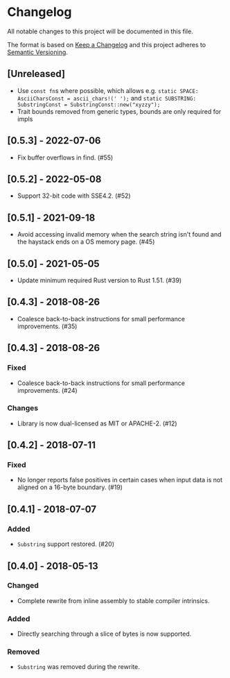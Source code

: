 # Changelog

All notable changes to this project will be documented in this file.

The format is based on [Keep a Changelog][] and this project adheres
to [Semantic Versioning][].

[Keep a Changelog]: https://keepachangelog.com/en/1.0.0/
[Semantic Versioning]: https://semver.org/spec/v2.0.0.html

## [Unreleased]

- Use `const fn`s where possible, which allows e.g.
  `static SPACE: AsciiCharsConst = ascii_chars!(' ');`
  and `static SUBSTRING: SubstringConst = SubstringConst::new("xyzzy");`
- Trait bounds removed from generic types, bounds are only required for impls

## [0.5.3] - 2022-07-06

- Fix buffer overflows in find. (#55)

## [0.5.2] - 2022-05-08

- Support 32-bit code with SSE4.2. (#52)

## [0.5.1] - 2021-09-18

- Avoid accessing invalid memory when the search string isn't found
  and the haystack ends on a OS memory page. (#45)

## [0.5.0] - 2021-05-05

- Update minimum required Rust version to Rust 1.51. (#39)

## [0.4.3] - 2018-08-26

- Coalesce back-to-back instructions for small performance
  improvements. (#35)

## [0.4.3] - 2018-08-26

### Fixed

- Coalesce back-to-back instructions for small performance
  improvements. (#24)

### Changes

 - Library is now dual-licensed as MIT or APACHE-2. (#12)

## [0.4.2] - 2018-07-11

### Fixed

- No longer reports false positives in certain cases when input data
  is not aligned on a 16-byte boundary. (#19)

## [0.4.1] - 2018-07-07

### Added

- `Substring` support restored. (#20)

## [0.4.0] - 2018-05-13

### Changed

- Complete rewrite from inline assembly to stable compiler intrinsics.

### Added

- Directly searching through a slice of bytes is now supported.

### Removed

- `Substring` was removed during the rewrite.
